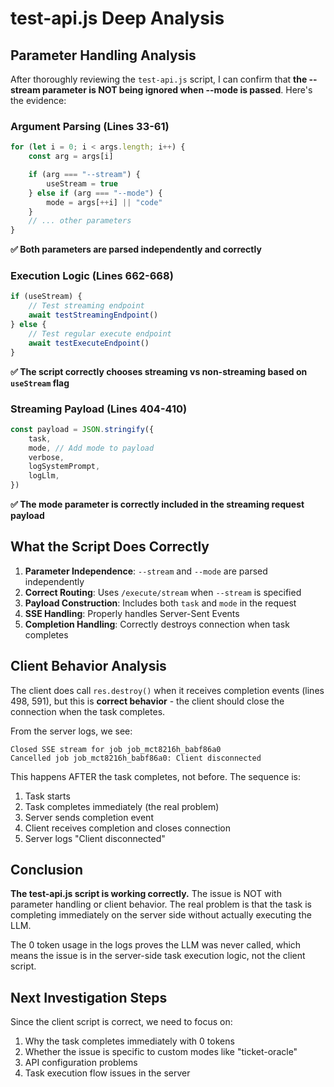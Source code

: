 # test-api.js Deep Analysis

## Parameter Handling Analysis

After thoroughly reviewing the `test-api.js` script, I can confirm that **the --stream parameter is NOT being ignored when --mode is passed**. Here's the evidence:

### Argument Parsing (Lines 33-61)

```javascript
for (let i = 0; i < args.length; i++) {
	const arg = args[i]

	if (arg === "--stream") {
		useStream = true
	} else if (arg === "--mode") {
		mode = args[++i] || "code"
	}
	// ... other parameters
}
```

**✅ Both parameters are parsed independently and correctly**

### Execution Logic (Lines 662-668)

```javascript
if (useStream) {
	// Test streaming endpoint
	await testStreamingEndpoint()
} else {
	// Test regular execute endpoint
	await testExecuteEndpoint()
}
```

**✅ The script correctly chooses streaming vs non-streaming based on `useStream` flag**

### Streaming Payload (Lines 404-410)

```javascript
const payload = JSON.stringify({
	task,
	mode, // Add mode to payload
	verbose,
	logSystemPrompt,
	logLlm,
})
```

**✅ The mode parameter is correctly included in the streaming request payload**

## What the Script Does Correctly

1. **Parameter Independence**: `--stream` and `--mode` are parsed independently
2. **Correct Routing**: Uses `/execute/stream` when `--stream` is specified
3. **Payload Construction**: Includes both `task` and `mode` in the request
4. **SSE Handling**: Properly handles Server-Sent Events
5. **Completion Handling**: Correctly destroys connection when task completes

## Client Behavior Analysis

The client does call `res.destroy()` when it receives completion events (lines 498, 591), but this is **correct behavior** - the client should close the connection when the task completes.

From the server logs, we see:

```
Closed SSE stream for job job_mct8216h_babf86a0
Cancelled job job_mct8216h_babf86a0: Client disconnected
```

This happens AFTER the task completes, not before. The sequence is:

1. Task starts
2. Task completes immediately (the real problem)
3. Server sends completion event
4. Client receives completion and closes connection
5. Server logs "Client disconnected"

## Conclusion

**The test-api.js script is working correctly.** The issue is NOT with parameter handling or client behavior. The real problem is that the task is completing immediately on the server side without actually executing the LLM.

The 0 token usage in the logs proves the LLM was never called, which means the issue is in the server-side task execution logic, not the client script.

## Next Investigation Steps

Since the client script is correct, we need to focus on:

1. Why the task completes immediately with 0 tokens
2. Whether the issue is specific to custom modes like "ticket-oracle"
3. API configuration problems
4. Task execution flow issues in the server
